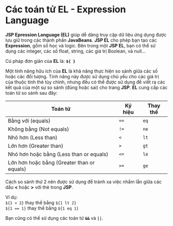 # Các toán tử EL - Expression Language

**JSP Epression Language (EL)** giúp dễ dàng truy cập dữ liệu ứng dụng được lưu giữ trong các thành phần **JavaBeans**. **JSP EL** cho phép bạn tạo các **Expression**, gồm số học và logic. Bên trong một **JSP EL**, bạn có thể sử dụng các integer, các số float, string, các giá trị Boolean, và null...

Cú pháp đơn giản của **EL** là: **`${ }`**

Một tính năng hữu ích của **EL** là khả năng thực hiện so sánh giữa các số hoặc các đối tượng. Tính năng này được sử dụng chủ yếu cho các giá trị của thuộc tính thẻ tùy chỉnh, nhưng đều có thể được sử dụng để viết ra các kết quả của một sự so sánh (đúng hoặc sai) cho trang **JSP**. **EL** cung cấp các toán tử so sánh sau đây:

| Toán tử     | Ký hiệu | Thay thế |
| ----------- | ------- | -------- |
| Bằng với (equals)                          |	`==`  |	`eq` |
| Không bằng (Not equals)                    |	`!=`	| `ne` |
| Nhỏ hơn (Less than)                        |	`<`	  | `lt` |
| Lớn hơn (Greater than)                     |	`>`	  | `gt` |
| Nhỏ hơn hoặc bằng (Less than or equals)    |	`<=`  |	`le` |
| Lớn hơn hoặc bằng (Greater than or equals) |	`>=`  |	`ge` |

Cách so sánh thứ 2 nên được sử dụng để tránh xa việc nhầm lẫn giữa các dấu **<** hoặc **>** với thẻ trong **JSP**.

Ví dụ:
<br/>
`${1 < 2}` thay thế bằng `${1 lt 2}`
<br/>
`${1 == 1}` thay thế bằng `${1 eq 1}`

Bạn cũng có thể sử dụng các toán tử **`&&`** và **`||`**.
